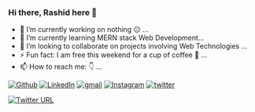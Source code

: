 ### Hi there, Rashid here 👋

- 🔭 I’m currently working on nothing 😑 ...
- 🌱 I’m currently learning MERN stack Web Development...
- 👯 I’m looking to collaborate on projects involving Web Technologies ...
- ⚡ Fun fact: I am free this weekend for a cup of coffee 🥰 ...
- 📫 How to reach me: 👇 ...


<p>
<a href="https://github.com/m3rashid"><img alt="Github" src="https://img.shields.io/twitter/follow/m3_rashid?label=%40m3rashid&logo=github&style=social"></a>
<a href="https://www.linkedin.com/in/md-rashid-hussain-3351371bb/"><img alt="LinkedIn" src="https://img.shields.io/twitter/follow/m3_rashid?label=MD%20Rashid%20Hussain&logo=linkedin&style=social"></a>
<a href="mailto:mdrashid.hussain.786.01@gmail.com"><img alt="gmail" src="https://img.shields.io/twitter/follow/m3_rashid?label=MD%20Rashid%20Hussain&logo=gmail&style=social"></a>
<a href="https://www.instagram.com/m3_rashid/"><img alt="Instagram" src="https://img.shields.io/twitter/follow/m3_rashid?label=%40m3_rashid&logo=instagram&style=social"></a>
<a href="https://twitter.com/m3_rashid"><img alt="twitter" src="https://img.shields.io/twitter/follow/m3_rashid?label=%40m3_rashid&style=social"></a>

<a href="#"><img alt="Twitter URL" src="https://img.shields.io/twitter/url?label=%40m3_rashid&style=social"></a>

</p>

